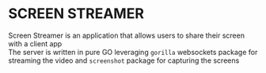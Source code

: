 # SCREEN STREAMER

Screen Streamer is an application that allows users to share their screen with a client app <br />
The server is written in pure GO leveraging `gorilla` websockets package for streaming the video and `screenshot` package for capturing the screens
